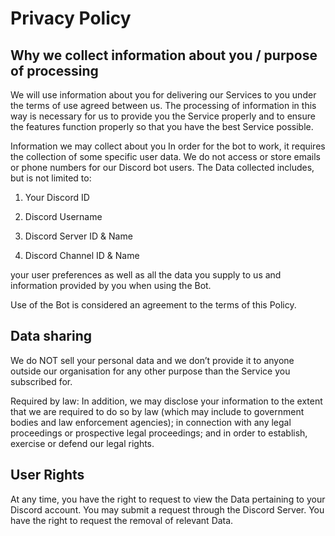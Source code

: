 # Privacy Policy

## Why we collect information about you / purpose of processing
We will use information about you for delivering our Services to you under the terms of use agreed between us. The processing of information in this way is necessary for us to provide you the Service properly and to ensure the features function properly so that you have the best Service possible.

Information we may collect about you
In order for the bot to work, it requires the collection of some specific user data. We do not access or store emails or phone numbers for our Discord bot users.
The Data collected includes, but is not limited to:

1. Your Discord ID

2. Discord Username

3. Discord Server ID & Name

4. Discord Channel ID & Name

your user preferences as well as all the data you supply to us and information provided by you when using the Bot.

Use of the Bot is considered an agreement to the terms of this Policy.

## Data sharing

We do NOT sell your personal data and we don’t provide it to anyone outside our organisation for any other purpose than the Service you subscribed for.

Required by law: In addition, we may disclose your information to the extent that we are required to do so by law (which may include to government bodies and law enforcement agencies); in connection with any legal proceedings or prospective legal proceedings; and in order to establish, exercise or defend our legal rights.

## User Rights

At any time, you have the right to request to view the Data pertaining to your Discord account. You may submit a request through the Discord Server. You have the right to request the removal of relevant Data.
